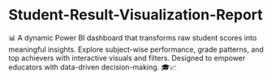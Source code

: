 # Student-Result-Visualization-Report
📊 A dynamic Power BI dashboard that transforms raw student scores into meaningful insights. Explore subject-wise performance, grade patterns, and top achievers with interactive visuals and filters. Designed to empower educators with data-driven decision-making. 🎓📈
